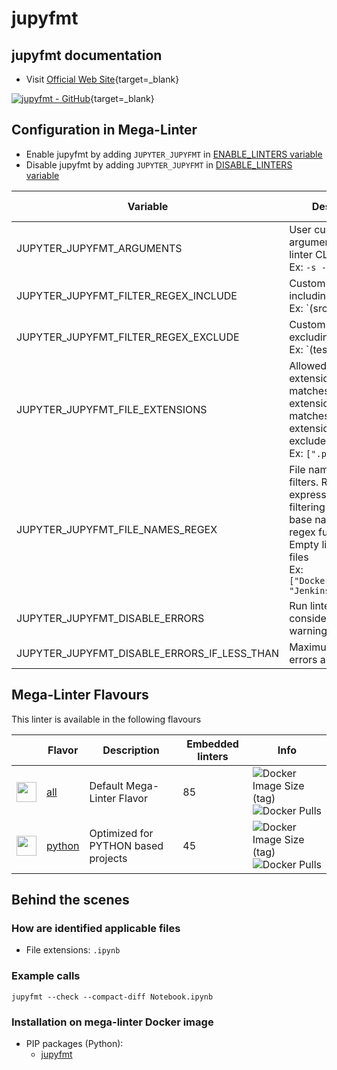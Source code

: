<!-- markdownlint-disable MD033 MD041 -->
<!-- Generated by .automation/build.py, please do not update manually -->
# jupyfmt

## jupyfmt documentation

- Visit [Official Web Site](https://github.com/kpj/jupyfmt#readme){target=_blank}

[![jupyfmt - GitHub](https://gh-card.dev/repos/kpj/jupyfmt.svg?fullname=)](https://github.com/kpj/jupyfmt){target=_blank}

## Configuration in Mega-Linter

- Enable jupyfmt by adding `JUPYTER_JUPYFMT` in [ENABLE_LINTERS variable](https://nvuillam.github.io/mega-linter/configuration/#activation-and-deactivation)
- Disable jupyfmt by adding `JUPYTER_JUPYFMT` in [DISABLE_LINTERS variable](https://nvuillam.github.io/mega-linter/configuration/#activation-and-deactivation)

| Variable                                    | Description                                                                                                                                                                                  | Default value      |
|---------------------------------------------|----------------------------------------------------------------------------------------------------------------------------------------------------------------------------------------------|--------------------|
| JUPYTER_JUPYFMT_ARGUMENTS                   | User custom arguments to add in linter CLI call<br/>Ex: `-s --foo "bar"`                                                                                                                     |                    |
| JUPYTER_JUPYFMT_FILTER_REGEX_INCLUDE        | Custom regex including filter<br/>Ex: `(src|lib)`                                                                                                                                            | Include every file |
| JUPYTER_JUPYFMT_FILTER_REGEX_EXCLUDE        | Custom regex excluding filter<br/>Ex: `(test|examples)`                                                                                                                                      | Exclude no file    |
| JUPYTER_JUPYFMT_FILE_EXTENSIONS             | Allowed file extensions. `"*"` matches any extension, `""` matches empty extension. Empty list excludes all files<br/>Ex: `[".py", ""]`                                                      | `[".ipynb"]`       |
| JUPYTER_JUPYFMT_FILE_NAMES_REGEX            | File name regex filters. Regular expression list for filtering files by their base names using regex full match. Empty list includes all files<br/>Ex: `["Dockerfile(-.+)?", "Jenkinsfile"]` | Include every file |
| JUPYTER_JUPYFMT_DISABLE_ERRORS              | Run linter but consider errors as warnings                                                                                                                                                   | `true`             |
| JUPYTER_JUPYFMT_DISABLE_ERRORS_IF_LESS_THAN | Maximum number of errors allowed                                                                                                                                                             | `0`                |

## Mega-Linter Flavours

This linter is available in the following flavours

| <!-- -->                                                                                                                                                  | Flavor                                                           | Description                         | Embedded linters | Info                                                                                                                                                                                 |
|-----------------------------------------------------------------------------------------------------------------------------------------------------------|------------------------------------------------------------------|-------------------------------------|------------------|--------------------------------------------------------------------------------------------------------------------------------------------------------------------------------------|
| <img src="https://github.com/nvuillam/mega-linter/raw/master/docs/assets/images/mega-linter-square.png" alt="" height="32px" class="megalinter-icon"></a> | [all](https://nvuillam.github.io/mega-linter/supported-linters/) | Default Mega-Linter Flavor          | 85               | ![Docker Image Size (tag)](https://img.shields.io/docker/image-size/nvuillam/mega-linter/v4) ![Docker Pulls](https://img.shields.io/docker/pulls/nvuillam/mega-linter)               |
| <img src="https://github.com/nvuillam/mega-linter/raw/master/docs/assets/icons/python.ico" alt="" height="32px" class="megalinter-icon"></a>              | [python](https://nvuillam.github.io/mega-linter/flavors/python/) | Optimized for PYTHON based projects | 45               | ![Docker Image Size (tag)](https://img.shields.io/docker/image-size/nvuillam/mega-linter-python/v4) ![Docker Pulls](https://img.shields.io/docker/pulls/nvuillam/mega-linter-python) |

## Behind the scenes

### How are identified applicable files

- File extensions: `.ipynb`

<!-- markdownlint-disable -->
<!-- /* cSpell:disable */ -->

### Example calls

```shell
jupyfmt --check --compact-diff Notebook.ipynb
```


### Installation on mega-linter Docker image

- PIP packages (Python):
  - [jupyfmt](https://pypi.org/project/jupyfmt)
